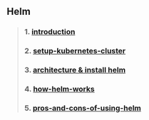 ## Helm 

> ### 1. [introduction](https://github.com/lerndevops/helm-charts/blob/main/01-introduction/README.md)
> ### 2. [setup-kubernetes-cluster](https://github.com/lerndevops/helm-charts/blob/main/02-setup-kubernetes-cluster/README.md)
> ### 3. [architecture & install helm](https://github.com/lerndevops/helm-charts/blob/main/02-install/README.md)
> ### 4. [how-helm-works](https://github.com/lerndevops/helm-charts/blob/main/01-introduction/how-helm-works.md)
> ### 5. [pros-and-cons-of-using-helm](https://github.com/lerndevops/helm-charts/blob/main/01-introduction/pros-and-cons-of-using-helm.md)









